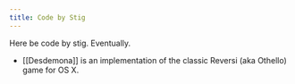 ```yaml
---
title: Code by Stig
---
```


Here be code by stig. Eventually.

* [[Desdemona]] is an implementation of the classic Reversi (aka Othello) game for OS X.